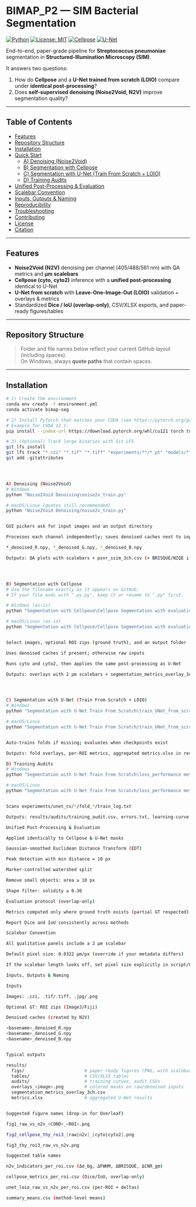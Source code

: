 # BIMAP_P2 — SIM Bacterial Segmentation

[![Python](https://img.shields.io/badge/Python-3.10%2B-blue)](#)
[![License: MIT](https://img.shields.io/badge/License-MIT-green)](#)
[![Cellpose](https://img.shields.io/badge/Segmentation-Cellpose-orange)](#)
[![U-Net](https://img.shields.io/badge/Model-U--Net-purple)](#)

End-to-end, paper-grade pipeline for **Streptococcus pneumoniae** segmentation in **Structured-Illumination Microscopy (SIM)**.

It answers two questions:

1. How do **Cellpose** and a **U-Net trained from scratch (LOIO)** compare under **identical post-processing**?
2. Does **self-supervised denoising (Noise2Void, N2V)** improve segmentation quality?

---

## Table of Contents

- [Features](#features)
- [Repository Structure](#repository-structure)
- [Installation](#installation)
- [Quick Start](#quick-start)
  - [A) Denoising (Noise2Void)](#a-denoising-noise2void)
  - [B) Segmentation with Cellpose](#b-segmentation-with-cellpose)
  - [C) Segmentation with U-Net (Train From Scratch + LOIO)](#c-segmentation-with-u-net-train-from-scratch--loio)
  - [D) Training Audits](#d-training-audits)
- [Unified Post-Processing & Evaluation](#unified-post-processing--evaluation)
- [Scalebar Convention](#scalebar-convention)
- [Inputs, Outputs & Naming](#inputs-outputs--naming)
- [Reproducibility](#reproducibility)
- [Troubleshooting](#troubleshooting)
- [Contributing](#contributing)
- [License](#license)
- [Citation](#citation)

---

## Features

- **Noise2Void (N2V)** denoising per channel (405/488/561 nm) with QA metrics and **µm scalebars**  
- **Cellpose (cyto, cyto2)** inference with a **unified post-processing** identical to U-Net  
- **U-Net from scratch** with **Leave-One-Image-Out (LOIO)** validation + overlays & metrics  
- Standardized **Dice / IoU (overlap-only)**, CSV/XLSX exports, and paper-ready figures/tables

---

## Repository Structure

> Folder and file names below reflect your current GitHub layout (including spaces).  
> On Windows, always **quote paths** that contain spaces.





---

## Installation

```bash
# 1) Create the environment
conda env create -f environment.yml
conda activate bimap-seg

# 2) Install PyTorch that matches your CUDA (see https://pytorch.org/get-started/locally/)
# Example for CUDA 12.1:
pip install --index-url https://download.pytorch.org/whl/cu121 torch torchvision torchaudio

# 3) (Optional) Track large binaries with Git LFS
git lfs install
git lfs track "*.czi" "*.tif" "*.tiff" "experiments/**/*.pt" "models/**/*.h5"
git add .gitattributes




A) Denoising (Noise2Void)
# Windows
python "Noise2Void Denoising\noise2v_train.py"

# macOS/Linux (quotes still recommended)
python "Noise2Void Denoising/noise2v_train.py"


GUI pickers ask for input images and an output directory

Processes each channel independently; saves denoised caches next to inputs:

*_denoised_R.npy, *_denoised_G.npy, *_denoised_B.npy

Outputs: QA plots with scalebars + psnr_ssim_3ch.csv (+ BRISQUE/NIQE if available)




B) Segmentation with Cellpose
# Use the filename exactly as it appears on GitHub.
# If your file ends with ".py.py", keep it or rename to ".py" first.

# Windows (as-is)
python "Segmentation with Cellpose\Cellpose Segmentation with evaluation metrics.py.py"

# macOS/Linux (as-is)
python "Segmentation with Cellpose/Cellpose Segmentation with evaluation metrics.py.py"


Select images, optional ROI zips (ground truth), and an output folder

Uses denoised caches if present; otherwise raw inputs

Runs cyto and cyto2, then applies the same post-processing as U-Net

Outputs: overlays with 2 µm scalebars + segmentation_metrics_overlay_3ch.csv




C) Segmentation with U-Net (Train From Scratch + LOIO)
# Windows
python "Segmentation with U-Net Train From Scratch\train_UNet_from_scratch.py" --modes both --in-mode rgb --epochs 50 --batch 8

# macOS/Linux
python "Segmentation with U-Net Train From Scratch/train_UNet_from_scratch.py" --modes both --in-mode rgb --epochs 50 --batch 8


Auto-trains folds if missing; evaluates when checkpoints exist

Outputs: fold overlays, per-ROI metrics, aggregated metrics.xlsx in results/

D) Training Audits
# Windows
python "Segmentation with U-Net Train From Scratch\loss_performance metrics.py"

# macOS/Linux
python "Segmentation with U-Net Train From Scratch/loss_performance metrics.py"


Scans experiments/unet_cv/*/fold_*/train_log.txt

Outputs: results/audits/training_audit.csv, errors.txt, learning-curve PNGs

Unified Post-Processing & Evaluation

Applied identically to Cellpose & U-Net masks

Gaussian-smoothed Euclidean Distance Transform (EDT)

Peak detection with min distance = 10 px

Marker-controlled watershed split

Remove small objects: area ≥ 10 px

Shape filter: solidity ≥ 0.30

Evaluation protocol (overlap-only)

Metrics computed only where ground truth exists (partial GT respected)

Report Dice and IoU consistently across methods

Scalebar Convention

All qualitative panels include a 2 µm scalebar

Default pixel size: 0.0322 µm/px (override if your metadata differs)

If the scalebar length looks off, set pixel size explicitly in script/CLI

Inputs, Outputs & Naming

Inputs

Images: .czi, .tif/.tiff, .jpg/.png

Optional GT: ROI zips (ImageJ/Fiji)

Denoised caches (created by N2V)

<basename>_denoised_R.npy
<basename>_denoised_G.npy
<basename>_denoised_B.npy


Typical outputs

results/
  figs/                       # paper-ready figures (PNG, with scalebars)
  tables/                     # CSV/XLSX tables
  audits/                     # training curves, audit CSVs
  overlays_<image>.png        # colored masks on raw/denoised inputs
  segmentation_metrics_overlay_3ch.csv
  metrics.xlsx                # aggregated U-Net results


Suggested figure names (drop-in for Overleaf)

fig1_raw_vs_n2v_<COND>_<ROI>.png

fig2_cellpose_thy_roi3_[raw|n2v]_[cyto|cyto2].png

fig3_thy_roi3_raw_vs_n2v.png

Suggested table names

n2v_indicators_per_roi.csv (Δσ_bg, ΔFWHM, ΔBRISQUE, ΔCNR_gm)

cellpose_metrics_per_roi.csv (Dice/IoU, overlap-only)

unet_loio_raw_vs_n2v_per_roi.csv (per-ROI + deltas)

summary_means.csv (method-level means)




